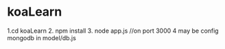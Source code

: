 koaLearn
========

1.cd koaLearn
2. npm install
3. node app.js //on port 3000
4  may be config mongodb in model/db.js
